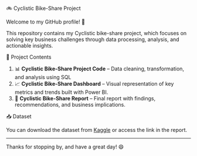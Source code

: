 🚲 Cyclistic Bike-Share Project

Welcome to my GitHub profile! 🤗

This repository contains my Cyclistic bike-share project, which focuses on solving key business challenges through data processing, analysis, and actionable insights.

📂 Project Contents

1. 📊 **Cyclistic Bike-Share Project Code** – Data cleaning, transformation, and analysis using SQL
2. 📈 **Cyclistic Bike-Share Dashboard** – Visual representation of key metrics and trends built with Power BI.
3. 📝 **Cyclistic Bike-Share Report** – Final report with findings, recommendations, and business implications.

📥 Dataset

You can download the dataset from [Kaggle](https://www.kaggle.com/datasets/tailehuu/bike-data/data) or access the link in the report.

---

Thanks for stopping by, and have a great day! 😄
